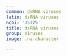```yaml
---
common: dsRNA viruses
latin: dsRNA viruses
ncbi: '35325'
title: dsRNA viruses
group: Viruses
image: .na.character

---
```

